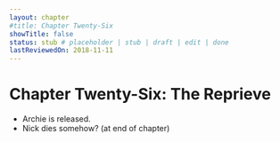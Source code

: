 ```yaml
---
layout: chapter
#title: Chapter Twenty-Six
showTitle: false
status: stub # placeholder | stub | draft | edit | done
lastReviewedOn: 2018-11-11
---
```


# Chapter Twenty-Six: The Reprieve

* Archie is released.
* Nick dies somehow? (at end of chapter)
